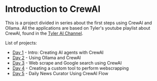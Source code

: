 # Introduction to CrewAI

This is a project divided in series about the first steps using CrewAI and Ollama. All the applications are based on Tyler's youtube playlist about CrewAI, found in the [Tyler AI Channel](https://bit.ly/4gZOwZ9).

List of projects:
- [Day 1](https://github.com/diogojfr/crewai_intro/tree/main/crewai_series/day_01) - Intro: Creating AI agents with CrewAI
- [Day 2](https://github.com/diogojfr/crewai_intro/tree/main/crewai_series/day_02) - Using Ollama and CrewAI 
- [Day 3](https://github.com/diogojfr/crewai_intro/tree/main/crewai_series/day_03) - Web scrape and Google search using CrewAI
- [Day 4](https://github.com/diogojfr/crewai_intro/tree/main/crewai_series/day_04) - Creating a custom tool to perform webscrapping
- [Day 5](https://github.com/diogojfr/crewai_intro/tree/main/crewai_series/day_05) - Daily News Curator Using CrewAI Flow 